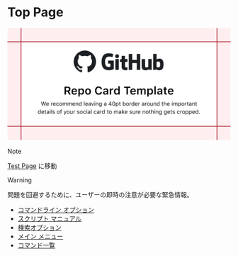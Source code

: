 # Top Page

![App Icon](../assets/images/sample.png)

> [!NOTE]
> [Test Page](page.md) に移動

> [!WARNING]
> 問題を回避するために、ユーザーの即時の注意が必要な緊急情報。

- [コマンドライン オプション](commandline-options.html)
- [スクリプト マニュアル](script-manual.html)
- [検索オプション](search-options.html)
- [メイン メニュー](main-menu.html)
- [コマンド一覧](command-list.html)

